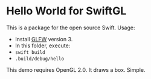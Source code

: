 # Hello World for SwiftGL

This is a package for the open source Swift. Usage:

- Install [GLFW](http://www.glfw.org/) version 3.
- In this folder, execute:
- `swift build`
- `.build/debug/hello`

This demo requires OpenGL 2.0. It draws a box. Simple.
